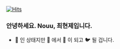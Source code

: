 <div align=left> 

[![Hits](https://hits.seeyoufarm.com/api/count/incr/badge.svg?url=https%3A%2F%2Fgithub.com%2Fnouu94&count_bg=%2379C83D&title_bg=%23555555&icon=&icon_color=%23E7E7E7&title=hits&edge_flat=false)](https://hits.seeyoufarm.com)
  
</div>

### 안녕하세요. Nouu, 최현제입니다.
* :hatching_chick: 인 상태지만 :baby_chick: 에서 :chicken: 이 되고 :bird: 될 겁니다.


